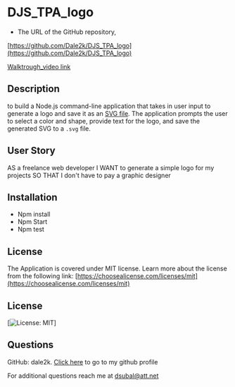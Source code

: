 # DJS_TPA_logo


- The URL of the GitHub repository,

[https://github.com/Dale2k/DJS_TPA_logo](https://github.com/Dale2k/DJS_TPA_logo)





[Walktrough_video link](https://drive.google.com/file/d/109B0dli1pz2zu5VUMFmCfDYsov-bpwr-/view)





## Description

 to build a Node.js command-line application that takes in user input to generate a logo and save it as an [SVG file](https://en.wikipedia.org/wiki/Scalable_Vector_Graphics). The application prompts the user to select a color and shape, provide text for the logo, and save the generated SVG to a `.svg` file.


## User Story

AS a freelance web developer
I WANT to generate a simple logo for my projects
SO THAT I don't have to pay a graphic designer


## Installation

- Npm install
- Npm Start 
- Npm test 

## License

The Application is covered under MIT license. Learn more about the license from the following link: [https://choosealicense.com/licenses/mit](https://choosealicense.com/licenses/mit)

## License

[![License: MIT](https://img.shields.io/badge/License-MIT-yellow.svg)]

## Questions

GitHub: dale2k. [Click here](https://github.com/dale2k) to go to my github profile

For additional questions reach me at dsubal@att.net
